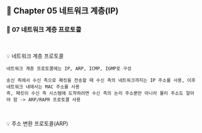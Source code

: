 ## 📕 Chapter 05 네트워크 계층(IP)
### 📙 07 네트워크 계층 프로토콜
</br>

💡 네트워크 계층 프로토콜

    네트워크 계층 프로토콜에는 IP, ARP, ICMP, IGMP로 구성
    
    송신 측에서 수신 측으로 패킷을 전송할 때 수신 측의 네트워크까지는 IP 주소를 사용, 이후 네트워크 내에서는 MAC 주소를 사용
    즉, 패킷이 수신 측 시스템에 도착하려면 수신 측의 논리 주소뿐만 아니라 물리 주소도 알아야 함 -> ARP/RAPR 프로토콜 사용
</br>

💡 주소 변환 프로토콜(ARP)

    

